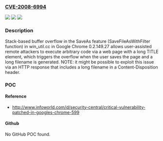 ### [CVE-2008-6994](https://cve.mitre.org/cgi-bin/cvename.cgi?name=CVE-2008-6994)
![](https://img.shields.io/static/v1?label=Product&message=n%2Fa&color=blue)
![](https://img.shields.io/static/v1?label=Version&message=n%2Fa&color=blue)
![](https://img.shields.io/static/v1?label=Vulnerability&message=n%2Fa&color=brighgreen)

### Description

Stack-based buffer overflow in the SaveAs feature (SaveFileAsWithFilter function) in win_util.cc in Google Chrome 0.2.149.27 allows user-assisted remote attackers to execute arbitrary code via a web page with a long TITLE element, which triggers the overflow when the user saves the page and a long filename is generated.  NOTE: it might be possible to exploit this issue via an HTTP response that includes a long filename in a Content-Disposition header.

### POC

#### Reference
- http://www.infoworld.com/d/security-central/critical-vulnerability-patched-in-googles-chrome-599

#### Github
No GitHub POC found.

